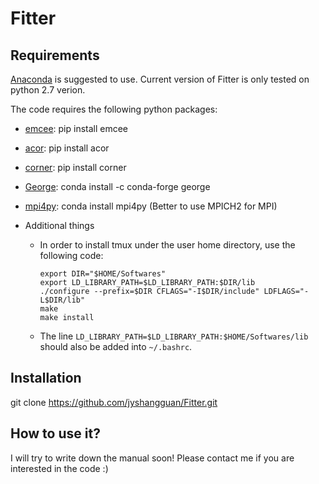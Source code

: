 # Fitter

## Requirements

[Anaconda](https://www.continuum.io/) is suggested to use. Current version of Fitter is only tested on python 2.7 verion.

The code requires the following python packages:
* [emcee](http://dan.iel.fm/emcee/current/): pip install emcee
* [acor](https://github.com/dfm/acor): pip install acor
* [corner](http://corner.readthedocs.io/en/latest/#): pip install corner
* [George](http://dan.iel.fm/george/current/): conda install -c conda-forge george
* [mpi4py](http://pythonhosted.org/mpi4py/): conda install mpi4py (Better to use MPICH2 for MPI)

* Additional things
  * In order to install tmux under the user home directory, use the following code:
    ```
    export DIR="$HOME/Softwares"
    export LD_LIBRARY_PATH=$LD_LIBRARY_PATH:$DIR/lib
    ./configure --prefix=$DIR CFLAGS="-I$DIR/include" LDFLAGS="-L$DIR/lib"
    make
    make install
    ```
  * The line `LD_LIBRARY_PATH=$LD_LIBRARY_PATH:$HOME/Softwares/lib` should also be added into `~/.bashrc`.

## Installation

git clone https://github.com/jyshangguan/Fitter.git

## How to use it?

I will try to write down the manual soon!  Please contact me if you are interested in the code :)

